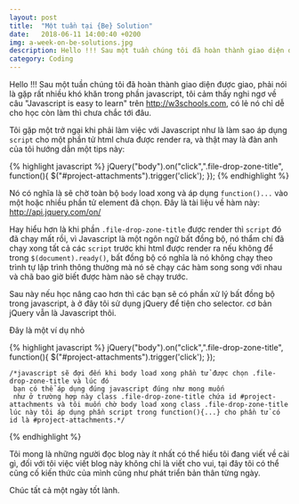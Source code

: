 ```yaml
---
layout: post
title:  "Một tuần tại {Be} Solution"
date:   2018-06-11 14:00:40 +0200
img: a-week-on-be-solutions.jpg
description: Hello !!! Sau một tuần chúng tôi đã hoàn thành giao diện được giao, phải nói là gặp rất nhiều khó khăn trong phần javascript, tôi cảm thấy nghi ngơ về câu "Javascript is easy to learn"
category: Coding
---
```


Hello !!!
Sau một tuần chúng tôi đã hoàn thành giao diện được giao, phải nói là gặp rất nhiều khó khăn trong phần javascript, tôi cảm thấy nghi ngơ về câu "Javascript is easy to learn" trên http://w3schools.com, có lẻ nó chỉ dễ cho học còn làm thì chưa chắc tới đâu.

Tôi gặp một trở ngại khi phải làm việc với Javascript như là làm sao áp dụng `script` cho một phần tử html chưa được render ra, và thật may là đàn anh của tôi hướng dẫn một tips này: 

{% highlight javascript %}
	jQuery("body").on("click",".file-drop-zone-title", function(){ $("#project-attachments").trigger('click'); });
{% endhighlight %}

Nó có nghĩa là sẽ chờ toàn bộ `body` load xong và áp dụng `function()...` vào một hoặc nhiều phần tử element đã chọn.
Đây là tài liệu về hàm này: http://api.jquery.com/on/

Hay hiểu hơn là khi phần `.file-drop-zone-title` được render thì `script` đó đã chạy mất rồi, vì Javascript là một ngôn ngữ bất đồng bộ, nó thẩm chí đã chạy xong tất cả các `script` trước khi html được render ra nếu không để trong `$(document).ready()`, bất đồng bộ có nghĩa là nó không chạy theo trình tự lập trình thông thường mà nó sẽ chạy các hàm song song với nhau và chã bao giờ biết được hàm nào sẽ chạy trước.

Sau này nếu học nâng cao hơn thì các bạn sẽ có phần xử lý bất đồng bộ trong javascript, à ở đây tôi sử dụng jQuery để tiện cho selector. cơ bản jQuery vẫn là Javascript thôi.

Đây là một ví dụ nhỏ

{% highlight javascript %}
	jQuery("body").on("click",".file-drop-zone-title", function(){
	     $("#project-attachments").trigger('click'); 
	});
	
	/*javascript sẽ đợi đến khi body load xong phần tử được chọn .file-drop-zone-title và lúc đó
	 bạn có thể áp dụng đúng javascript đúng như mong muốn 
	 như ở trường hợp này class .file-drop-zone-title chứa id #project-attachments và tôi muốn chờ body load xong class .file-drop-zone-title lúc này tôi áp dụng phần script trong function(){...} cho phần tử có id là #project-attachments.*/
{% endhighlight %}

Tôi mong là những người đọc blog này ít nhất có thể hiểu tôi đang viết về cài gì, đối với tôi việc viết blog này không chỉ là viết cho vui, tại đây tôi có thể cũng cố kiến thức của mình cũng như phát triển bản thân từng ngày. 

Chúc tất cả một ngày tốt lành.
